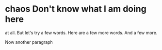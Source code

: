 # chaos Don't know what I am doing here
at all.  But let's try a few words.
Here are a few more words. And a few more.



Now another paragraph